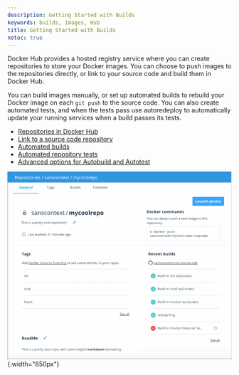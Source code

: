 ```yaml
---
description: Getting Started with Builds
keywords: builds, images, Hub
title: Getting Started with Builds
notoc: true
---
```


Docker Hub provides a hosted registry service where you can create
repositories to store your Docker images. You can choose to push images to the
repositories directly, or link to your source code and build them in Docker
Hub.

You can build images manually, or set up automated builds to rebuild your Docker
image on each `git push` to the source code. You can also create automated
tests, and when the tests pass use autoredeploy to automatically update your
running services when a build passes its tests.

* [Repositories in Docker Hub](repos.md)
* [Link to a source code repository](link-source.md)
* [Automated builds](automated-build.md)
* [Automated repository tests](automated-testing.md)
* [Advanced options for Autobuild and Autotest](advanced.md)

![Docker Hub repository General view](images/repo-general.png){:width="650px"}
